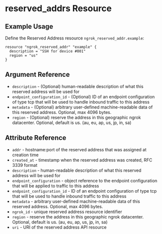 # reserved_addrs Resource

## Example Usage

Define the Reserved Address resource `ngrok_reserved_addr.example`:

```
resource "ngrok_reserved_addr" "example" {
  description = "SSH for device #001"
  region = "us"
}
```

## Argument Reference

* `description` - (Optional) human-readable description of what this reserved address will be used for
* `endpoint_configuration_id` - (Optional) ID of an endpoint configuration of type tcp that will be used to handle inbound traffic to this address
* `metadata` - (Optional) arbitrary user-defined machine-readable data of this reserved address. Optional, max 4096 bytes.
* `region` - (Optional) reserve the address in this geographic ngrok datacenter. Optional, default is us. (au, eu, ap, us, jp, in, sa)

## Attribute Reference

* `addr` - hostname:port of the reserved address that was assigned at creation time
* `created_at` - timestamp when the reserved address was created, RFC 3339 format
* `description` - human-readable description of what this reserved address will be used for
* `endpoint_configuration` - object reference to the endpoint configuration that will be applied to traffic to this address
* `endpoint_configuration_id` - ID of an endpoint configuration of type tcp that will be used to handle inbound traffic to this address
* `metadata` - arbitrary user-defined machine-readable data of this reserved address. Optional, max 4096 bytes.
* `ngrok_id` - unique reserved address resource identifier
* `region` - reserve the address in this geographic ngrok datacenter. Optional, default is us. (au, eu, ap, us, jp, in, sa)
* `uri` - URI of the reserved address API resource

